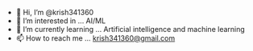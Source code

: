 - 👋 Hi, I’m @krish341360
- 👀 I’m interested in ... AI/ML
- 🌱 I’m currently learning ... Artificial intelligence and machine learning 
- 📫 How to reach me ... krish341360@gmail.com

<!---
krish341360/krish341360 is a ✨ special ✨ repository because its `README.md` (this file) appears on your GitHub profile.
You can click the Preview link to take a look at your changes.
--->
